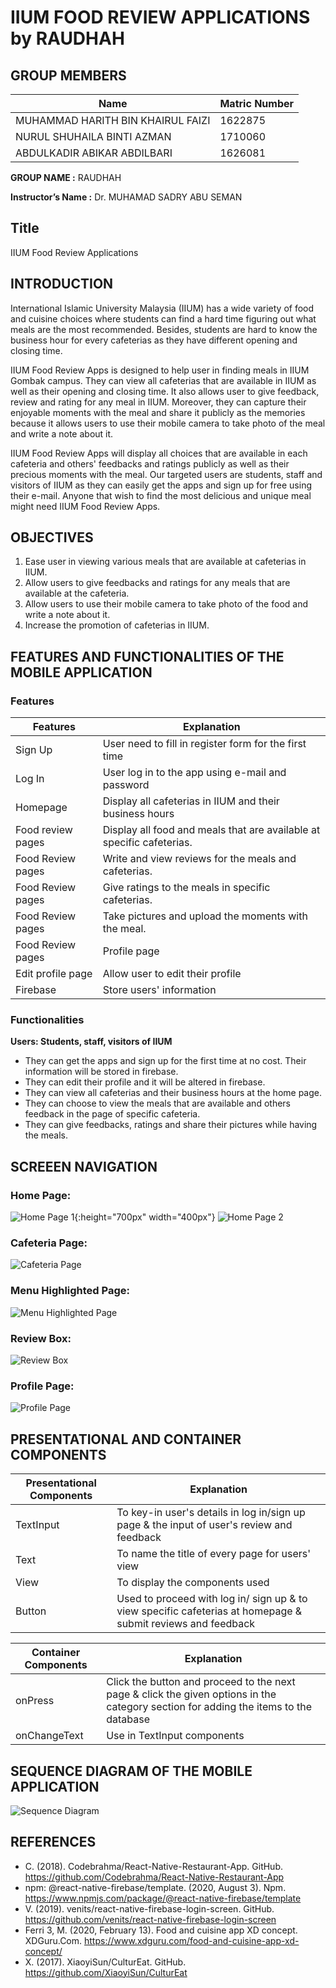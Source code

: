 # IIUM FOOD REVIEW APPLICATIONS by RAUDHAH

## GROUP MEMBERS  

**Name** | **Matric Number**
----------------------------------- | -------------
MUHAMMAD HARITH BIN KHAIRUL FAIZI | 1622875
NURUL SHUHAILA BINTI AZMAN | 1710060
ABDULKADIR ABIKAR ABDILBARI | 1626081

**GROUP NAME :** RAUDHAH

**Instructor’s Name :** Dr. MUHAMAD SADRY ABU SEMAN


## Title 
IIUM Food Review Applications


## INTRODUCTION

International Islamic University Malaysia (IIUM) has a wide variety of food and cuisine choices where students can find a hard time figuring out what meals are the most recommended. Besides, students are hard to know the business hour for every cafeterias as they have different opening and closing time.

IIUM Food Review Apps is designed to help user in finding meals in IIUM Gombak campus. They can view all cafeterias that are available in IIUM as well as their opening and closing time. It also allows user to give feedback, review and rating for any meal in IIUM. Moreover, they can capture their enjoyable moments with the meal and share it publicly as the memories because it allows users to use their mobile camera to take photo of the meal and write a note about it.

IIUM Food Review Apps will display all choices that are available in each cafeteria and others' feedbacks and ratings publicly as well as their precious moments with the meal. Our targeted users are students, staff and visitors of IIUM as they can easily get the apps and sign up for free using their e-mail. Anyone that wish to find the most delicious and unique meal might need IIUM Food Review Apps.


## OBJECTIVES
1. Ease user in viewing various meals that are available at cafeterias in IIUM.
1. Allow users to give feedbacks and ratings for any meals that are available at the cafeteria.
1. Allow users to use their mobile camera to take photo of the food and write a note about it.
1. Increase the promotion of cafeterias in IIUM.


## FEATURES AND FUNCTIONALITIES OF THE MOBILE APPLICATION

### Features

Features | Explanation
------------ | ----------------------------
Sign Up | User need to fill in register form for the first time
Log In | User log in to the app using e-mail and password
Homepage | Display all cafeterias in IIUM and their business hours
Food review pages | Display all food and meals that are available at specific cafeterias.
Food Review pages | Write and view reviews for the meals and cafeterias.
Food Review pages | Give ratings to the meals in specific cafeterias.
Food Review pages | Take pictures and upload the moments with the meal.
Food Review pages | Profile page | View users' profile
Edit profile page | Allow user to edit their profile
Firebase | Store users' information

### Functionalities
**Users: Students, staff, visitors of IIUM**
* They can get the apps and sign up for the first time at no cost. Their information will be stored in firebase.
* They can edit their profile and it will be altered in firebase.
* They can view all cafeterias and their business hours at the home page.
* They can choose to view the meals that are available and others feedback in the page of specific cafeteria.
* They can give feedbacks, ratings and share their pictures while having the meals.


## SCREEEN NAVIGATION

### Home Page:
![Home Page 1](/images/HomePage.jpg){:height="700px" width="400px"}
![Home Page 2](/images/HomePage2.jpg)

### Cafeteria Page:
![Cafeteria Page](/images/CafeteriaPage.jpg)

### Menu Highlighted Page:
![Menu Highlighted Page](/images/MenuHighlights.jpg)

### Review Box:
![Review Box](/images/Review.jpg)

### Profile Page:
![Profile Page](/images/ProfilePage.jpg)


## PRESENTATIONAL AND CONTAINER COMPONENTS

Presentational Components | Explanation
------------- | ---------------------------------------
TextInput | To key-in user's details in log in/sign up page & the input of user's review and feedback
Text | To name the title of every page for users' view
View | To display the components used
Button | Used to proceed with log in/ sign up & to view specific cafeterias at homepage & submit reviews and feedback


Container Components | Explanation
------------- | ---------------------------------------
onPress |	Click the button and proceed to the next page & click the given options in the category section for adding the items to the database
onChangeText | Use in TextInput components


## SEQUENCE DIAGRAM OF THE MOBILE APPLICATION

![Sequence Diagram](/images/SequenceDiagram.png)


## REFERENCES

* C. (2018). Codebrahma/React-Native-Restaurant-App. GitHub. https://github.com/Codebrahma/React-Native-Restaurant-App
* npm: @react-native-firebase/template. (2020, August 3). Npm. https://www.npmjs.com/package/@react-native-firebase/template
* V. (2019). venits/react-native-firebase-login-screen. GitHub. https://github.com/venits/react-native-firebase-login-screen
* Ferri 3, M. (2020, February 13). Food and cuisine app XD concept. XDGuru.Com. https://www.xdguru.com/food-and-cuisine-app-xd-concept/
* X. (2017). XiaoyiSun/CulturEat. GitHub. https://github.com/XiaoyiSun/CulturEat
